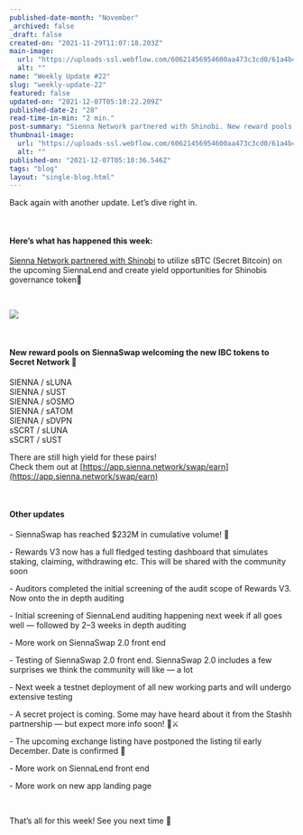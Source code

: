 ```yaml
---
published-date-month: "November"
_archived: false
_draft: false
created-on: "2021-11-29T11:07:18.203Z"
main-image:
  url: "https://uploads-ssl.webflow.com/60621456954600aa473c3cd0/61a4b445644bf7e8641ebacc_weekly-update-22%20Blog.jpg"
  alt: ""
name: "Weekly Update #22"
slug: "weekly-update-22"
featured: false
updated-on: "2021-12-07T05:10:22.209Z"
published-date-2: "28"
read-time-in-min: "2 min."
post-summary: "Sienna Network partnered with Shinobi. New reward pools on SiennaSwap."
thumbnail-image:
  url: "https://uploads-ssl.webflow.com/60621456954600aa473c3cd0/61a4b44a28946a54e8eacde4_weekly-update-22%20Blog%20Thump.jpg"
  alt: ""
published-on: "2021-12-07T05:10:36.546Z"
tags: "blog"
layout: "single-blog.html"
---
```


Back again with another update. Let’s dive right in.

‍

#### Here’s what has happened this week:

[Sienna Network partnered with Shinobi](https://medium.com/sienna-network/sienna-network-and-shinobi-protocol-announces-partnership-5038e0cd80a) to utilize sBTC (Secret Bitcoin) on the upcoming SiennaLend and create yield opportunities for Shinobis governance token🎉

‍

![](https://uploads-ssl.webflow.com/60621456954600aa473c3cd0/61a4b29785239457899e45de_Sienna%20X%20Shinobi%20Protocol%20T-TG.jpg)

‍

#### New reward pools on SiennaSwap welcoming the new IBC tokens to Secret Network 🎉

SIENNA / sLUNA  
SIENNA / sUST  
SIENNA / sOSMO  
SIENNA / sATOM  
SIENNA / sDVPN  
sSCRT / sLUNA  
sSCRT / sUST

There are still high yield for these pairs!  
Check them out at [https://app.sienna.network/swap/earn](https://app.sienna.network/swap/earn)

‍

#### Other updates

\- SiennaSwap has reached $232M in cumulative volume! 🚀

\- Rewards V3 now has a full fledged testing dashboard that simulates staking, claiming, withdrawing etc. This will be shared with the community soon

\- Auditors completed the initial screening of the audit scope of Rewards V3. Now onto the in depth auditing

\- Initial screening of SiennaLend auditing happening next week if all goes well — followed by 2–3 weeks in depth auditing

\- More work on SiennaSwap 2.0 front end

\- Testing of SiennaSwap 2.0 front end. SiennaSwap 2.0 includes a few surprises we think the community will like — a lot

\- Next week a testnet deployment of all new working parts and will undergo extensive testing

\- A secret project is coming. Some may have heard about it from the Stashh partnership — but expect more info soon! 🚀⚔️

\- The upcoming exchange listing have postponed the listing til early December. Date is confirmed 🤝

\- More work on SiennaLend front end

\- More work on new app landing page

‍

That’s all for this week! See you next time 🚀

‍
